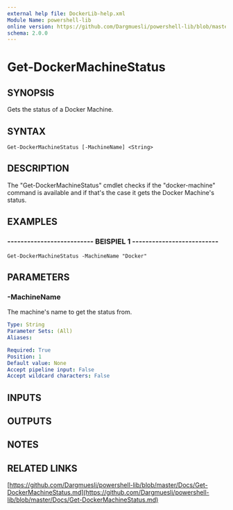 ```yaml
---
external help file: DockerLib-help.xml
Module Name: powershell-lib
online version: https://github.com/Dargmuesli/powershell-lib/blob/master/Docs/Get-DockerMachineStatus.md
schema: 2.0.0
---
```


# Get-DockerMachineStatus

## SYNOPSIS
Gets the status of a Docker Machine.

## SYNTAX

```
Get-DockerMachineStatus [-MachineName] <String>
```

## DESCRIPTION
The "Get-DockerMachineStatus" cmdlet checks if the "docker-machine" command is available and if that's the case it gets the Docker Machine's status.

## EXAMPLES

### -------------------------- BEISPIEL 1 --------------------------
```
Get-DockerMachineStatus -MachineName "Docker"
```

## PARAMETERS

### -MachineName
The machine's name to get the status from.

```yaml
Type: String
Parameter Sets: (All)
Aliases: 

Required: True
Position: 1
Default value: None
Accept pipeline input: False
Accept wildcard characters: False
```

## INPUTS

## OUTPUTS

## NOTES

## RELATED LINKS

[https://github.com/Dargmuesli/powershell-lib/blob/master/Docs/Get-DockerMachineStatus.md](https://github.com/Dargmuesli/powershell-lib/blob/master/Docs/Get-DockerMachineStatus.md)

